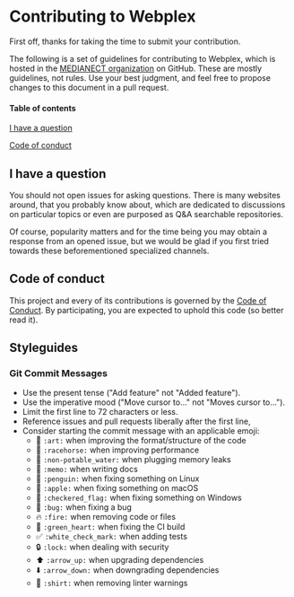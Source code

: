 # Contributing to Webplex

First off, thanks for taking the time to submit your contribution.

The following is a set of guidelines for contributing to Webplex, which is
hosted in the [MEDIANECT organization](https://github.com/medianect) on GitHub.
These are mostly guidelines, not rules. Use your best judgment, and feel free
to propose changes to this document in a pull request.

#### Table of contents

[I have a question](#i-have-a-question)

[Code of conduct](#code-of-conduct)

## I have a question

You should not open issues for asking questions. There is many websites around,
that you probably know about, which are dedicated to discussions on particular
topics or even are purposed as Q&A searchable repositories.

Of course, popularity matters and for the time being you may obtain a response
from an opened issue, but we would be glad if you first tried towards these
beforementioned specialized channels.

## Code of conduct

This project and every of its contributions is governed by the [Code of
Conduct](CODE_OF_CONDUCT.md). By participating, you are expected to uphold this
code (so better read it).

## Styleguides

### Git Commit Messages

* Use the present tense ("Add feature" not "Added feature").
* Use the imperative mood ("Move cursor to..." not "Moves cursor to...").
* Limit the first line to 72 characters or less.
* Reference issues and pull requests liberally after the first line,
* Consider starting the commit message with an applicable emoji:
    * :art: `:art:` when improving the format/structure of the code
    * :racehorse: `:racehorse:` when improving performance
    * :non-potable_water: `:non-potable_water:` when plugging memory leaks
    * :memo: `:memo:` when writing docs
    * :penguin: `:penguin:` when fixing something on Linux
    * :apple: `:apple:` when fixing something on macOS
    * :checkered_flag: `:checkered_flag:` when fixing something on Windows
    * :bug: `:bug:` when fixing a bug
    * :fire: `:fire:` when removing code or files
    * :green_heart: `:green_heart:` when fixing the CI build
    * :white_check_mark: `:white_check_mark:` when adding tests
    * :lock: `:lock:` when dealing with security
    * :arrow_up: `:arrow_up:` when upgrading dependencies
    * :arrow_down: `:arrow_down:` when downgrading dependencies
    * :shirt: `:shirt:` when removing linter warnings
